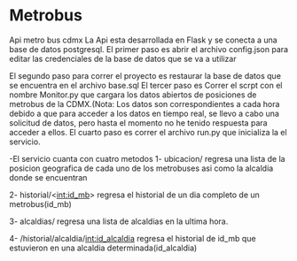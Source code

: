 # Metrobus

Api metro bus cdmx
La Api esta desarrollada en Flask y se conecta a una base de datos postgresql.
El primer paso es abrir el archivo config.json para editar las credenciales de la base de datos que se va a utilizar

El segundo paso para correr el proyecto es restaurar la base de datos que se encuentra en el archivo base.sql
El tercer paso es Correr el scrpt con el nombre Monitor.py que cargara los datos abiertos de posiciones de metrobus de la CDMX.(Nota: Los datos son correspondientes a cada hora debido a que para acceder a los datos en tiempo real, se llevo a cabo una solicitud de datos, pero hasta el momento no he tenido respuesta para acceder a ellos.
El cuarto paso es correr el archivo run.py que inicializa la el servicio.

-El servicio cuanta con cuatro metodos
1- ubicacion/  regresa una lista de la posicion geografica de cada uno de los metrobuses asi como la alcaldia donde se encuentran

2- historial/<<int:id_mb>> regresa el historial de un dia completo de un metrobus(id_mb)

3- alcaldias/ regresa una lista de alcaldias en la ultima hora.

4- /historial/alcaldia/<int:id_alcaldia> regresa el historial de id_mb que estuvieron en una alcaldia determinada(id_alcaldia)
 
 
 
